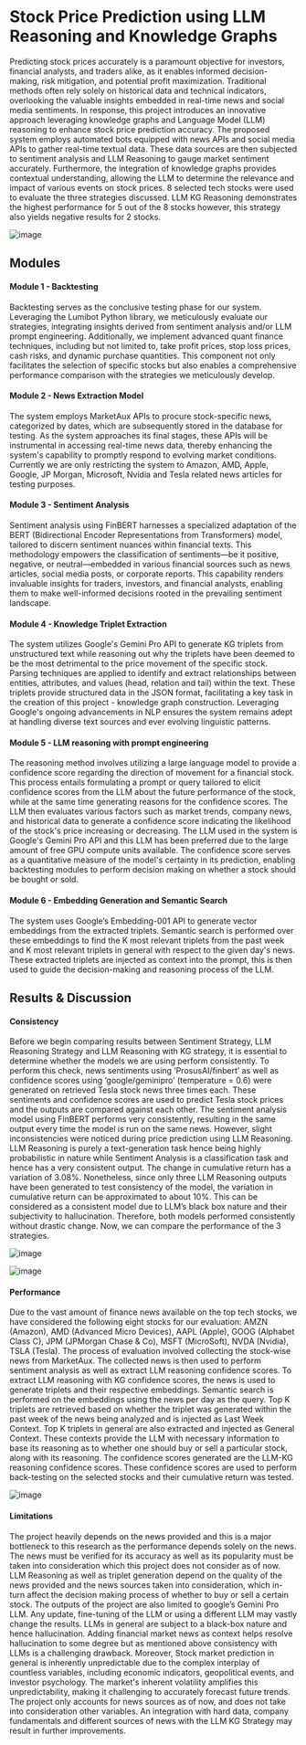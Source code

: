 # Stock Price Prediction using LLM Reasoning and Knowledge Graphs

Predicting stock prices accurately is a paramount objective for investors, financial analysts, and traders alike, as it enables informed decision-making, risk mitigation, and potential profit maximization. Traditional methods often rely solely on historical data and technical indicators,
overlooking the valuable insights embedded in real-time news and social media sentiments. In response, this project introduces an innovative approach leveraging knowledge graphs and Language Model (LLM) reasoning to enhance stock price prediction accuracy. The proposed
system employs automated bots equipped with news APIs and social media APIs to gather real-time textual data. These data sources are then subjected to sentiment analysis and LLM Reasoning to gauge market sentiment accurately. Furthermore, the integration of knowledge
graphs provides contextual understanding, allowing the LLM to determine the relevance and impact of various events on stock prices. 8 selected tech stocks were used to evaluate the three
strategies discussed. LLM KG Reasoning demonstrates the highest performance for 5 out of the 8 stocks however, this strategy also yields negative results for 2 stocks. 

![image](https://github.com/dr4g0n7ly/Stock-Price-Prediction-using-LLM-Reasoning-and-Knowledge-Graphs/assets/82759046/fc2c4ca7-b494-4b68-8be1-f611c5488145)


## Modules

#### Module 1 - Backtesting
Backtesting serves as the conclusive testing phase for our system. Leveraging the Lumibot Python library, we meticulously evaluate our strategies, integrating insights derived from sentiment analysis and/or LLM prompt engineering. Additionally, we implement advanced quant finance techniques, including but not limited to, take profit prices, stop loss prices, cash risks, and dynamic purchase quantities. This component not only facilitates the selection of specific stocks but also enables a comprehensive performance comparison with the strategies we meticulously develop.

#### Module 2 - News Extraction Model
The system employs MarketAux APIs to procure stock-specific news, categorized by dates, which are subsequently stored in the database for testing. As the system approaches its final stages, these APIs will be instrumental in accessing real-time news data, thereby enhancing the system's capability to promptly respond to evolving market conditions. Currently we are only restricting the system to Amazon, AMD, Apple, Google, JP Morgan, Microsoft, Nvidia and Tesla related news articles for testing purposes. 

#### Module 3 - Sentiment Analysis
Sentiment analysis using FinBERT harnesses a specialized adaptation of the BERT (Bidirectional Encoder Representations from Transformers) model, tailored to discern sentiment nuances within financial texts. This methodology empowers the classification of sentiments—be it positive, negative, or neutral—embedded in various financial sources such as news articles, social media posts, or corporate reports. This capability renders invaluable insights for traders, investors, and financial analysts, enabling them to make well-informed decisions rooted in the prevailing sentiment landscape.

#### Module 4 - Knowledge Triplet Extraction
The system utilizes Google's Gemini Pro API to generate KG triplets from unstructured text while reasoning out why the triplets have been deemed to be the most detrimental to the price movement of the specific stock. Parsing techniques are applied to identify and extract relationships between entities, attributes, and values (head, relation and tail) within the text. These triplets provide structured data in the JSON format, facilitating a key task in the creation of this project - knowledge graph construction. Leveraging Google's ongoing advancements in NLP ensures the system remains adept at handling diverse text sources and ever evolving linguistic patterns.

#### Module 5 - LLM reasoning with prompt engineering
The reasoning method involves utilizing a large language model to provide a confidence score regarding the direction of movement for a financial stock. This process entails formulating a prompt or query tailored to elicit confidence scores from the LLM about the future performance of the stock, while at the same time generating reasons for the confidence scores. The LLM then evaluates various factors such as market trends, company news, and historical data to generate a confidence score indicating the likelihood of the stock's price increasing or decreasing. The LLM used in the system is Google's Gemini Pro API and this LLM has been preferred due to the large amount of free GPU compute units available. The confidence score serves as a quantitative measure of the model's certainty in its prediction, enabling backtesting modules to perform decision making on whether a stock should be bought or sold.

#### Module 6 - Embedding Generation and Semantic Search
The system uses Google’s Embedding-001 API to generate vector embeddings from the extracted triplets. Semantic search is performed over these embeddings to find the K most relevant triplets from the past week and K most relevant triplets in general with respect to the given day's news. These extracted triplets are injected as context into the prompt, this is then used to guide the decision-making and reasoning process of the LLM.


## Results & Discussion

#### Consistency
Before we begin comparing results between Sentiment Strategy, LLM Reasoning Strategy and LLM Reasoning with KG strategy, it is essential to determine whether the models we are using perform consistently. To perform this check, news sentiments using ‘ProsusAI/finbert’ as well as confidence scores using ‘google/geminipro’ (temperature = 0.6) were generated on retrieved Tesla stock news three times each. These sentiments and confidence scores are used to predict Tesla stock prices and the outputs are compared against each other.
The sentiment analysis model using FinBERT performs very consistently, resulting in the same output every time the model is run on the same news. However, slight inconsistencies were noticed during price prediction using LLM Reasoning.
LLM Reasoning is purely a text-generation task hence being highly probabilistic in nature while Sentiment Analysis is a classification task and hence has a very consistent output. The change in cumulative return has a variation of 3.08%. Nonetheless, since only three LLM Reasoning outputs have been generated to test consistency of the model, the variation in cumulative return can be approximated to about 10%. This can be considered as a consistent model due to LLM’s
black box nature and their subjectivity to hallucination. Therefore, both models performed consistently without drastic change. Now, we can compare the performance of the 3 strategies.

![image](https://github.com/dr4g0n7ly/Stock-Price-Prediction-using-LLM-Reasoning-and-Knowledge-Graphs/assets/82759046/01db28cb-396d-49f5-a7bc-84867fccc9fe)

![image](https://github.com/dr4g0n7ly/Stock-Price-Prediction-using-LLM-Reasoning-and-Knowledge-Graphs/assets/82759046/f3c9f3dd-ee4d-4a06-9b67-59e9bbb96538)


#### Performance
Due to the vast amount of finance news available on the top tech stocks, we have considered the following eight stocks for our evaluation: AMZN (Amazon), AMD (Advanced Micro Devices), AAPL (Apple), GOOG (Alphabet Class C), JPM (JPMorgan Chase & Co), MSFT (MicroSoft), NVDA (Nvidia), TSLA (Tesla). The process of evaluation involved collecting the stock-wise news from MarketAux. The collected news is then used to perform sentiment analysis as well as extract LLM reasoning confidence scores. To extract LLM reasoning with KG confidence scores, the news is used to generate triplets and their respective embeddings. Semantic search is performed on the embeddings using the news per day as the query. Top K triplets are retrieved based on whether the triplet was generated within the past week of the news being analyzed and is injected as Last Week Context. Top K triplets in general are also extracted and injected as General Context. These contexts provide the LLM with necessary information to base its reasoning as to whether one should buy or sell a particular stock, along with its reasoning. The confidence scores generated are the LLM-KG reasoning confidence scores. These confidence scores are used to perform back-testing on the selected stocks and their cumulative return was tested.

![image](https://github.com/dr4g0n7ly/Stock-Price-Prediction-using-LLM-Reasoning-and-Knowledge-Graphs/assets/82759046/0acdc295-bb73-4475-b148-7183c6320af7)

#### Limitations
The project heavily depends on the news provided and this is a major bottleneck to this research as the performance depends solely on the news. The news must be verified for its accuracy as well as its popularity must be taken into consideration which this project does not consider as of now. LLM Reasoning as well as triplet generation depend on the quality of the news provided and the news sources taken into consideration, which in-turn affect the decision making process of whether to buy or sell a certain stock. The outputs of the project are also limited to google’s Gemini Pro LLM. Any update, fine-tuning of the LLM or using a different LLM may vastly change the results. LLMs in general are subject to a black-box nature and hence hallucination. Adding financial market news as context helps resolve hallucination to some degree but as mentioned above consistency with LLMs is a challenging drawback. Moreover, Stock market prediction in general is inherently unpredictable due to the complex interplay of countless variables, including economic indicators, geopolitical events, and investor psychology. The market's inherent volatility amplifies this unpredictability, making it challenging to accurately forecast future trends. The project only accounts for news sources as of now, and does not take into consideration other variables. An integration with hard data, company fundamentals and different sources of news with the LLM KG Strategy may result in further improvements.
